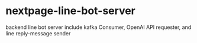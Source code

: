 # nextpage-line-bot-server
backend line bot server include kafka Consumer, OpenAI API requester, and line reply-message sender
